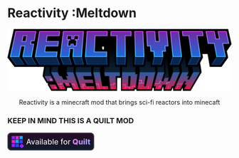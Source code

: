 # Reactivity :Meltdown
![Logo](/Icons/logo_normal.png)
<p align="center">
Reactivity is a minecraft mod that brings sci-fi reactors into minecaft
  
### KEEP IN MIND THIS IS A QUILT MOD

![quilt](/Assets/Quilt.png)
</p>
